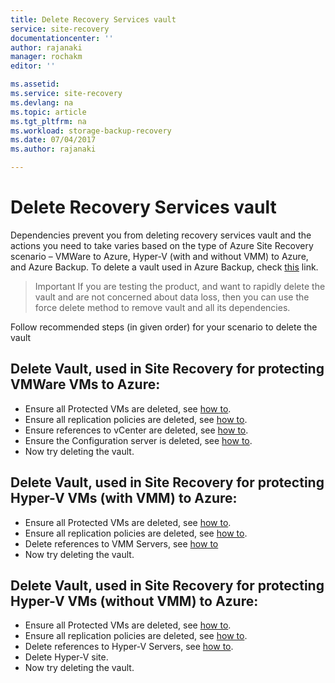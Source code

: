 ```yaml
---
title: Delete Recovery Services vault
service: site-recovery
documentationcenter: ''
author: rajanaki
manager: rochakm
editor: ''

ms.assetid:
ms.service: site-recovery
ms.devlang: na
ms.topic: article
ms.tgt_pltfrm: na
ms.workload: storage-backup-recovery
ms.date: 07/04/2017
ms.author: rajanaki

---
```

# Delete Recovery Services vault
Dependencies prevent you from deleting recovery services vault and the actions you need to take varies based on the type of Azure Site Recovery scenario – VMWare to Azure, Hyper-V (with and without VMM) to Azure,  and Azure Backup. To delete a vault used in Azure Backup, check [this](./backup/backup-azure-delete-vault) link.

>Important
>If you are testing the product, and want to rapidly delete the vault and are not concerned about data loss, then you can use the force delete method to remove vault and all its dependencies.

Follow recommended steps (in given order) for your scenario to delete the vault

## Delete Vault, used in Site Recovery for protecting VMWare VMs to Azure:
- Ensure all Protected VMs are deleted, see [how to](site-recovery-manage-registration-and-protection#disable-protection-for-a-vmware-vm-or-physical-server).
- Ensure all replication policies are deleted, see [how to](site-recovery-setup-replication-settings-vmware#delete-a-replication-policy).
-	Ensure references to vCenter are deleted, see [how to](site-recovery-vmware-to-azure-manage-vCenter#delete-a-vcenter-in-azure-site-recovery).
-	Ensure the Configuration server is deleted, see [how to](site-recovery-vmware-to-azure-manage-configuration-server#decommissioning-a-configuration-server).
-	Now try deleting the vault.


## Delete Vault, used in Site Recovery for protecting Hyper-V VMs (with VMM) to Azure:
- Ensure all Protected VMs are deleted, see [how to](site-recovery-manage-registration-and-protection#disable-protection-for-a-vmware-vm-or-physical-server).
- Ensure all replication policies are deleted, see [how to](site-recovery-setup-replication-settings-vmware#delete-a-replication-policy).
-	Delete references to VMM Servers, see [how to](site-recovery-manage-registration-and-protection#unregister-a-connected-vmm-server)
-	Now try deleting the vault.

## Delete Vault, used in Site Recovery  for protecting Hyper-V VMs (without VMM) to Azure:
- Ensure all Protected VMs are deleted, see [how to](site-recovery-manage-registration-and-protection#disable-protection-for-a-vmware-vm-or-physical-server).
- Ensure all replication policies are deleted, see [how to](site-recovery-setup-replication-settings-vmware#delete-a-replication-policy).
-	Delete references to Hyper-V Servers, see [how to](/site-recovery-manage-registration-and-protection#unregister-a-hyper-v-host-in-a-hyper-v-site).
-	Delete Hyper-V site.
-	Now try deleting the vault.
